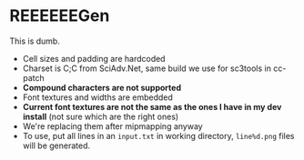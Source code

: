 # REEEEEEGen

This is dumb.

- Cell sizes and padding are hardcoded
- Charset is C;C from SciAdv.Net, same build we use for sc3tools in cc-patch
- **Compound characters are not supported**
- Font textures and widths are embedded
- **Current font textures are not the same as the ones I have in my dev install** (not sure which are the right ones)
- We're replacing them after mipmapping anyway
- To use, put all lines in an `input.txt` in working directory, `line%d.png` files will be generated.